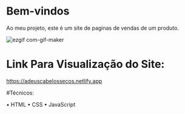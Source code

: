 # Bem-vindos
Ao meu projeto, este é um site de paginas de vendas de um produto.


![ezgif com-gif-maker](https://github.com/Mikex00001/Site2.0/assets/124947898/66c82556-7dad-421c-bf7f-6c2c50513e14)
# Link Para Visualização do Site:
https://adeuscabelossecos.netlify.app

#Técnicos:

• HTML
• CSS
• JavaScript

  
